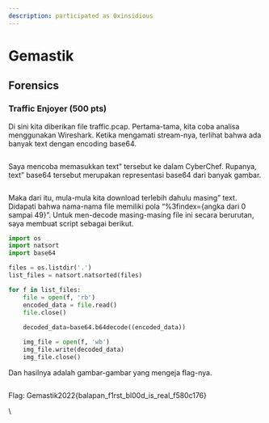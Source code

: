 ```yaml
---
description: participated as 0xinsidious
---
```


# Gemastik

## Forensics

### Traffic Enjoyer (500 pts)

Di sini kita diberikan file traffic.pcap. Pertama-tama, kita coba analisa menggunakan Wireshark. Ketika mengamati stream-nya, terlihat bahwa ada banyak text dengan encoding base64.

<figure><img src="https://lh7-us.googleusercontent.com/docsz/AD_4nXejHMREIvnSOkForuuwKc9sjAhP4QyG3iVcG2dVAeC9Q2WS3TDYBvAni12zw9NSvIEEj324iCpVvEziaTVwLI7IfExgiiVlc7R9bJKZiFUtI31n6erWaRtCRZ1xRSx7ykIETZOGclXJ6SdaZT4Kv84nO_9l1Q8hOCgvfNKtgnG9_RB1YQaJXGg?key=ix06C2_XFVksU1GYnJ5hOQ" alt=""><figcaption></figcaption></figure>

Saya mencoba memasukkan text” tersebut ke dalam CyberChef. Rupanya, text” base64 tersebut merupakan representasi base64 dari banyak gambar.

<figure><img src="https://lh7-us.googleusercontent.com/docsz/AD_4nXcww-20QCjrMxaqd6cBpyEAy2dyeD_QktX9Ez-Yu8EJsXPqkOjGNlP22WfifmlUPHyImKYryTv7-GWUI614ETXY20xpKX2blJCyT8v6Bp2yazaJ2wyeqsbAnvnMfKx_RYI34watQXBQJHJRfKV3QYyP8aghcLzVbL1-_WHR2irwRKp1fxLPhA?key=ix06C2_XFVksU1GYnJ5hOQ" alt=""><figcaption></figcaption></figure>

Maka dari itu, mula-mula kita download terlebih dahulu masing” text. Didapati bahwa nama-nama file memiliki pola “%3findex={angka dari 0 sampai 49}”. Untuk men-decode masing-masing file ini secara berurutan, saya membuat script sebagai berikut.

```python
import os
import natsort
import base64

files = os.listdir('.')
list_files = natsort.natsorted(files)

for f in list_files:
    file = open(f, 'rb')
    encoded_data = file.read()
    file.close()
    
    decoded_data=base64.b64decode((encoded_data))

    img_file = open(f, 'wb')
    img_file.write(decoded_data)
    img_file.close()
```

Dan hasilnya adalah gambar-gambar yang mengeja flag-nya.

<figure><img src="https://lh7-us.googleusercontent.com/docsz/AD_4nXcQcCK3q_sZwMFFUTfhfKRfsOhrimelie-QM5IrMjJgj9G97g6wb_3uD4rOri9tUSlrP2WAZTNAv52_4eTrXXiLC1AWFpeA8WAPhd0bLW8G3jx8oyKZ6YXTcKNBbu0y0FQjlBGCpO8vV7iogyDnZStgeSNTTcrlxhoc5YFYRh6azou5tDkzKzY?key=ix06C2_XFVksU1GYnJ5hOQ" alt=""><figcaption></figcaption></figure>

Flag: Gemastik2022{balapan\_f1rst\_bl00d\_is\_real\_f580c176}

\
